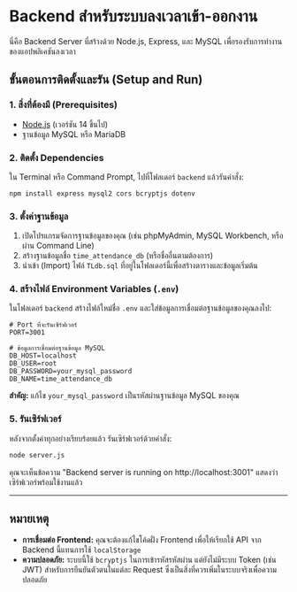 # Backend สำหรับระบบลงเวลาเข้า-ออกงาน

นี่คือ Backend Server ที่สร้างด้วย Node.js, Express, และ MySQL เพื่อรองรับการทำงานของแอปพลิเคชันลงเวลา

## ขั้นตอนการติดตั้งและรัน (Setup and Run)

### 1. สิ่งที่ต้องมี (Prerequisites)

-   [Node.js](https://nodejs.org/) (เวอร์ชัน 14 ขึ้นไป)
-   ฐานข้อมูล MySQL หรือ MariaDB

### 2. ติดตั้ง Dependencies

ใน Terminal หรือ Command Prompt, ไปที่โฟลเดอร์ `backend` แล้วรันคำสั่ง:

```bash
npm install express mysql2 cors bcryptjs dotenv
```

### 3. ตั้งค่าฐานข้อมูล

1.  เปิดโปรแกรมจัดการฐานข้อมูลของคุณ (เช่น phpMyAdmin, MySQL Workbench, หรือผ่าน Command Line)
2.  สร้างฐานข้อมูลชื่อ `time_attendance_db` (หรือชื่ออื่นตามต้องการ)
3.  นำเข้า (Import) ไฟล์ `TLdb.sql` ที่อยู่ในโฟลเดอร์นี้เพื่อสร้างตารางและข้อมูลเริ่มต้น

### 4. สร้างไฟล์ Environment Variables (`.env`)

ในโฟลเดอร์ `backend` สร้างไฟล์ใหม่ชื่อ `.env` และใส่ข้อมูลการเชื่อมต่อฐานข้อมูลของคุณลงไป:

```env
# Port ที่จะรันเซิร์ฟเวอร์
PORT=3001

# ข้อมูลการเชื่อมต่อฐานข้อมูล MySQL
DB_HOST=localhost
DB_USER=root
DB_PASSWORD=your_mysql_password
DB_NAME=time_attendance_db
```

**สำคัญ:** แก้ไข `your_mysql_password` เป็นรหัสผ่านฐานข้อมูล MySQL ของคุณ

### 5. รันเซิร์ฟเวอร์

หลังจากตั้งค่าทุกอย่างเรียบร้อยแล้ว รันเซิร์ฟเวอร์ด้วยคำสั่ง:

```bash
node server.js
```

คุณจะเห็นข้อความ "Backend server is running on http://localhost:3001" แสดงว่าเซิร์ฟเวอร์พร้อมใช้งานแล้ว

---

## หมายเหตุ

-   **การเชื่อมต่อ Frontend:** คุณจะต้องแก้ไขโค้ดฝั่ง Frontend เพื่อให้เรียกใช้ API จาก Backend นี้แทนการใช้ `localStorage`
-   **ความปลอดภัย:** ระบบนี้ใช้ `bcryptjs` ในการเข้ารหัสรหัสผ่าน แต่ยังไม่มีระบบ Token (เช่น JWT) สำหรับการยืนยันตัวตนในแต่ละ Request ซึ่งเป็นสิ่งที่ควรเพิ่มในระบบจริงเพื่อความปลอดภัย
